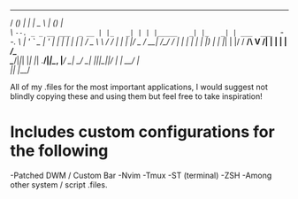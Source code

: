 

 _____ _                 _      ______          ______ _ _           
/  ___(_)               | |     |  _  \         |  ___(_) |          
\ `--. _ _ __ ___  _ __ | |_   _| | | |_____   _| |_   _| | ___  ___ 
 `--. \ | '_ ` _ \| '_ \| | | | | | | / _ \ \ / /  _| | | |/ _ \/ __|
/\__/ / | | | | | | |_) | | |_| | |/ /  __/\ V /| |   | | |  __/\__ \
\____/|_|_| |_| |_| .__/|_|\__, |___/ \___| \_/ \_|   |_|_|\___||___/
                  | |       __/ |                                    
                  |_|      |___/                                     



All of my .files for the most important applications, I would suggest not blindly copying these and using them but feel free to take inspiration!

# Includes custom configurations for the following

-Patched DWM / Custom Bar
-Nvim
-Tmux
-ST (terminal)
-ZSH
-Among other system / script .files.
